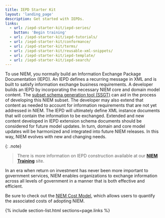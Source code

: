 ```yaml
---
title: IEPD Starter Kit
layout: 'landing_page'
description: Get started with IEPDs.
links:
  - url: /iepd-starter-kit/iepd-series/
    button: 'Begin training'
  - url: /iepd-starter-kit/iepd-tutorials/
  - url: /iepd-starter-kit/conformance/
  - url: /iepd-starter-kit/terms/
  - url: /iepd-starter-kit/reusable-xml-snippets/
  - url: /iepd-starter-kit/iepd-template/
  - url: /iepd-starter-kit/iepd-search/
---
```


To use NIEM, you normally build an Information Exchange Package Documentation (IEPD). An IEPD defines a recurring message in XML and is built to satisfy information exchange business requirements. A developer builds an IEPD by incorporating the necessary NIEM core and domain model content. The [subset schema generation tool (SSGT)](https://tools.niem.gov/niemtools/ssgt/index.iepd) can aid in the process of developing this NIEM subset. The developer may also extend that content as needed to account for information requirements that are not yet addressed in NIEM. The IEPD will ultimately define XML instance documents that will contain the information to be exchanged. Extended and new content developed in IEPD extension schema documents should be considered for future model updates. In turn, domain and core model updates will be harmonized and integrated into future NIEM releases. In this way, NIEM evolves with new and changing needs.

{: .note}
> There is more information on IEPD construction available at our **[NIEM Training](../training)** site.

In an era when return on investment has never been more important to government services, NIEM enables organizations to exchange information across all levels of government in a manner that is both effective and efficient.

Be sure to check out the [NIEM Cost Model](https://www.niem.gov/about-niem/niem-cost-model), which allows users to quantify the associated costs of adopting NIEM.

{% include section-list.html sections=page.links %}
